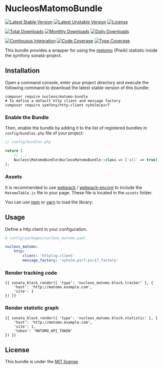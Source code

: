 NucleosMatomoBundle
===================
[![Latest Stable Version](https://poser.pugx.org/nucleos/matomo-bundle/v/stable)](https://packagist.org/packages/nucleos/matomo-bundle)
[![Latest Unstable Version](https://poser.pugx.org/nucleos/matomo-bundle/v/unstable)](https://packagist.org/packages/nucleos/matomo-bundle)
[![License](https://poser.pugx.org/nucleos/matomo-bundle/license)](https://packagist.org/packages/nucleos/matomo-bundle)

[![Total Downloads](https://poser.pugx.org/nucleos/matomo-bundle/downloads)](https://packagist.org/packages/nucleos/matomo-bundle)
[![Monthly Downloads](https://poser.pugx.org/nucleos/matomo-bundle/d/monthly)](https://packagist.org/packages/nucleos/matomo-bundle)
[![Daily Downloads](https://poser.pugx.org/nucleos/matomo-bundle/d/daily)](https://packagist.org/packages/nucleos/matomo-bundle)

[![Continuous Integration](https://github.com/nucleos/NucleosMatomoBundle/workflows/Continuous%20Integration/badge.svg)](https://github.com/nucleos/NucleosMatomoBundle/actions?query=workflow%3A"Continuous+Integration")
[![Code Coverage](https://codecov.io/gh/nucleos/NucleosMatomoBundle/graph/badge.svg)](https://codecov.io/gh/nucleos/NucleosMatomoBundle)
[![Type Coverage](https://shepherd.dev/github/nucleos/NucleosMatomoBundle/coverage.svg)](https://shepherd.dev/github/nucleos/NucleosMatomoBundle)

This bundle provides a wrapper for using the [matomo] (Piwik) statistic inside the symfony sonata-project.

## Installation

Open a command console, enter your project directory and execute the following command to download the latest stable version of this bundle:

```
composer require nucleos/matomo-bundle
# To define a default http client and message factory
composer require symfony/http-client nyholm/psr7
```

### Enable the Bundle

Then, enable the bundle by adding it to the list of registered bundles in `config/bundles.php` file of your project:

```php
// config/bundles.php

return [
    // ...
    Nucleos\MatomoBundle\NucleosMatomoBundle::class => ['all' => true],
];
```

### Assets

It is recommended to use [webpack](https://webpack.js.org/) / [webpack-encore](https://github.com/symfony/webpack-encore)
to include the `MatomoTable.js` file in your page. These file is located in the `assets` folder.

You can use [npm](https://www.npmjs.com/) or [yarn](https://yarnpkg.com/) to load the library:

## Usage

Define a http client in your configuration.

```yaml
# config/packages/nucleos_matomo.yaml

nucleos_matomo:
    http:
        client: 'httplug.client'
        message_factory: 'nyholm.psr7.psr17_factory'

```

### Render tracking code

```twig
{{ sonata_block_render({ 'type': 'nucleos_matomo.block.tracker' }, {
    'host': 'http://matomo.example.com',
    'site': 1
}) }}
```

### Render statistic graph

```twig
{{ sonata_block_render({ 'type': 'nucleos_matomo.block.statistic' }, {
    'host': 'http://matomo.example.com',
    'site': 1,
    'token': 'MATOMO_API_TOKEN'
}) }}
```

## License

This bundle is under the [MIT license](LICENSE.md).

[matomo]: https://matomo.org
